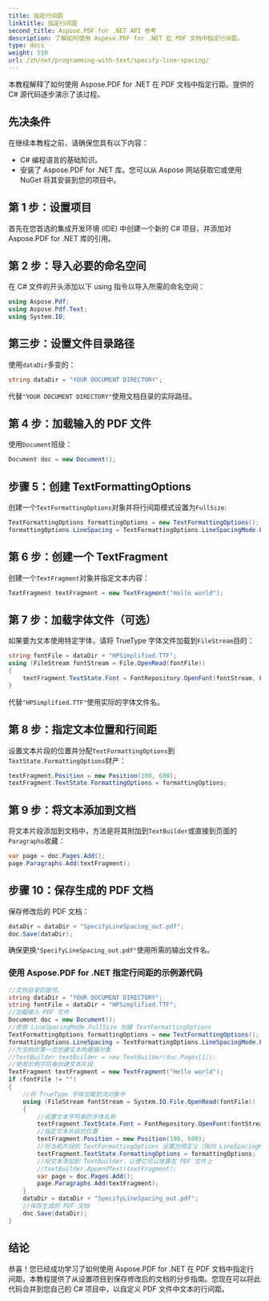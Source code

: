 ```yaml
---
title: 指定行间距
linktitle: 指定行间距
second_title: Aspose.PDF for .NET API 参考
description: 了解如何使用 Aspose.PDF for .NET 在 PDF 文档中指定行间距。
type: docs
weight: 510
url: /zh/net/programming-with-text/specify-line-spacing/
---
```


本教程解释了如何使用 Aspose.PDF for .NET 在 PDF 文档中指定行距。提供的 C# 源代码逐步演示了该过程。

## 先决条件

在继续本教程之前，请确保您具有以下内容：

- C# 编程语言的基础知识。
- 安装了 Aspose.PDF for .NET 库。您可以从 Aspose 网站获取它或使用 NuGet 将其安装到您的项目中。

## 第 1 步：设置项目

首先在您首选的集成开发环境 (IDE) 中创建一个新的 C# 项目，并添加对 Aspose.PDF for .NET 库的引用。

## 第 2 步：导入必要的命名空间

在 C# 文件的开头添加以下 using 指令以导入所需的命名空间：

```csharp
using Aspose.Pdf;
using Aspose.Pdf.Text;
using System.IO;
```

## 第三步：设置文件目录路径

使用`dataDir`多变的：

```csharp
string dataDir = "YOUR DOCUMENT DIRECTORY";
```

代替`"YOUR DOCUMENT DIRECTORY"`使用文档目录的实际路径。

## 第 4 步：加载输入的 PDF 文件

使用`Document`班级：

```csharp
Document doc = new Document();
```

## 步骤 5：创建 TextFormattingOptions

创建一个`TextFormattingOptions`对象并将行间距模式设置为`FullSize`:

```csharp
TextFormattingOptions formattingOptions = new TextFormattingOptions();
formattingOptions.LineSpacing = TextFormattingOptions.LineSpacingMode.FullSize;
```

## 第 6 步：创建一个 TextFragment

创建一个`TextFragment`对象并指定文本内容：

```csharp
TextFragment textFragment = new TextFragment("Hello world");
```

## 第 7 步：加载字体文件（可选）

如果要为文本使用特定字体，请将 TrueType 字体文件加载到`FileStream`目的：

```csharp
string fontFile = dataDir + "HPSimplified.TTF";
using (FileStream fontStream = File.OpenRead(fontFile))
{
    textFragment.TextState.Font = FontRepository.OpenFont(fontStream, FontTypes.TTF);
}
```

代替`"HPSimplified.TTF"`使用实际的字体文件名。

## 第 8 步：指定文本位置和行间距

设置文本片段的位置并分配`TextFormattingOptions`到`TextState.FormattingOptions`财产：

```csharp
textFragment.Position = new Position(100, 600);
textFragment.TextState.FormattingOptions = formattingOptions;
```

## 第 9 步：将文本添加到文档

将文本片段添加到文档中，方法是将其附加到`TextBuilder`或直接到页面的`Paragraphs`收藏：

```csharp
var page = doc.Pages.Add();
page.Paragraphs.Add(textFragment);
```

## 步骤 10：保存生成的 PDF 文档

保存修改后的 PDF 文档：

```csharp
dataDir = dataDir + "SpecifyLineSpacing_out.pdf";
doc.Save(dataDir);
```

确保更换`"SpecifyLineSpacing_out.pdf"`使用所需的输出文件名。

### 使用 Aspose.PDF for .NET 指定行间距的示例源代码 
```csharp
//文档目录的路径。
string dataDir = "YOUR DOCUMENT DIRECTORY";
string fontFile = dataDir + "HPSimplified.TTF";
//加载输入 PDF 文件
Document doc = new Document();
//使用 LineSpacingMode.FullSize 创建 TextFormattingOptions
TextFormattingOptions formattingOptions = new TextFormattingOptions();
formattingOptions.LineSpacing = TextFormattingOptions.LineSpacingMode.FullSize;
//为文档的第一页创建文本构建器对象
//TextBuilder textBuilder = new TextBuilder(doc.Pages[1]);
//使用示例字符串创建文本片段
TextFragment textFragment = new TextFragment("Hello world");
if (fontFile != "")
{
	//将 TrueType 字体加载到流对象中
	using (FileStream fontStream = System.IO.File.OpenRead(fontFile))
	{
		//设置文本字符串的字体名称
		textFragment.TextState.Font = FontRepository.OpenFont(fontStream, FontTypes.TTF);
		//指定文本片段的位置
		textFragment.Position = new Position(100, 600);
		//将当前片段的 TextFormattingOptions 设置为预定义（指向 LineSpacingMode.FullSize）
		textFragment.TextState.FormattingOptions = formattingOptions;
		//将文本添加到 TextBuilder，以便它可以放置在 PDF 文件上
		//textBuilder.AppendText(textFragment);
		var page = doc.Pages.Add();
		page.Paragraphs.Add(textFragment);
	}
	dataDir = dataDir + "SpecifyLineSpacing_out.pdf";
	//保存生成的 PDF 文档
	doc.Save(dataDir);
}
```

## 结论

恭喜！您已经成功学习了如何使用 Aspose.PDF for .NET 在 PDF 文档中指定行间距。本教程提供了从设置项目到保存修改后的文档的分步指南。您现在可以将此代码合并到您自己的 C# 项目中，以自定义 PDF 文件中文本的行间距。